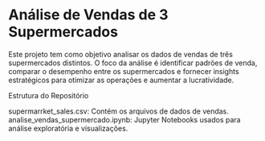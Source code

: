 # Análise de Vendas de 3 Supermercados

Este projeto tem como objetivo analisar os dados de vendas de três supermercados distintos. O foco da análise é identificar padrões de venda, comparar o desempenho entre os supermercados e fornecer insights estratégicos para otimizar as operações e aumentar a lucratividade.

Estrutura do Repositório

supermarrket_sales.csv: Contém os arquivos de dados de vendas.
analise_vendas_supermercado.ipynb: Jupyter Notebooks usados para análise exploratória e visualizações.
